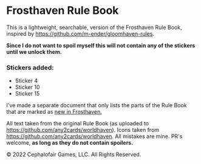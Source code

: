 # Frosthaven Rule Book

This is a lightweight, searchable, version of the Frosthaven Rule Book, inspired by https://github.com/m-ender/gloomhaven-rules. 

**Since I do not want to spoil myself this will not contain any of the stickers until we unlock them.**

### Stickers added:

- Sticker 4
- Sticker 10
- Sticker 15

I've made a separate document that only lists the parts of the Rule Book that are marked as [new in Frosthaven.](./new-to-frosthaven.md)

All text taken from the original Rule Book (as uploaded to https://github.com/any2cards/worldhaven). Icons taken from https://github.com/any2cards/worldhaven. All mistakes are mine. PR's welcome, **as long as they do not contain spoilers.**

© 2022 Cephalofair Games, LLC. All Rights Reserved.